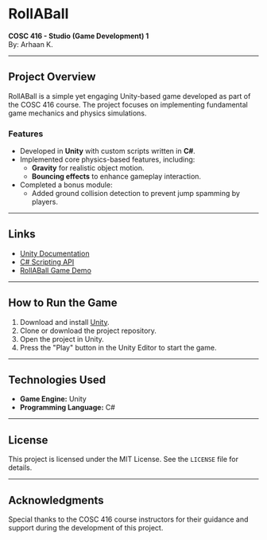# RollABall

**COSC 416 - Studio (Game Development) 1**  
By: Arhaan K.  

---

## Project Overview

RollABall is a simple yet engaging Unity-based game developed as part of the COSC 416 course. The project focuses on implementing fundamental game mechanics and physics simulations.

### Features
- Developed in **Unity** with custom scripts written in **C#**.
- Implemented core physics-based features, including:
  - **Gravity** for realistic object motion.
  - **Bouncing effects** to enhance gameplay interaction.
- Completed a bonus module:
  - Added ground collision detection to prevent jump spamming by players.

---

## Links
- [Unity Documentation](https://docs.unity3d.com/)
- [C# Scripting API](https://learn.microsoft.com/en-us/dotnet/csharp/)
- [RollABall Game Demo]([www.google.com](https://youtu.be/kJGFZTSbKa8))

---

## How to Run the Game

1. Download and install [Unity](https://unity.com/).
2. Clone or download the project repository.
3. Open the project in Unity.
4. Press the "Play" button in the Unity Editor to start the game.

---

## Technologies Used
- **Game Engine:** Unity
- **Programming Language:** C#

---

## License

This project is licensed under the MIT License. See the `LICENSE` file for details.

---

## Acknowledgments

Special thanks to the COSC 416 course instructors for their guidance and support during the development of this project.
